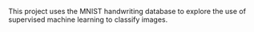 This project uses the MNIST handwriting database to explore the use of supervised machine learning to classify images. 
